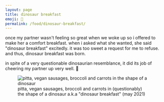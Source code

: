 ```yaml
---
layout: page
title: dinosaur breakfast
emoji: 🦕
permalink: /food/dinosaur-breakfast/
---
```

once my partner wasn't feeling so great when we woke up so i offered to make her a comfort breakfast. when i asked what she wanted, she said "dinosaur breakfast" excitedly. it was too sweet a request for me to refuse. and thus, dinosaur breakfast was born.

in spite of a very questionable dinosaurian resemblance, it did its job of cheering my partner up very well. 🥰

<figure markdown="0">
    <img src="{% link /assets/images/dinosaur_breakfast.jpg %}" alt="pitta, vegan sausages, broccoli and carrots in the shape of a dinosaur">
    <figcaption>pitta, vegan sausages, broccoli and carrots in (questionably) the shape of a dinosaur a.k.a "dinosaur breakfast" (may 2021)</figcaption>
</figure>
